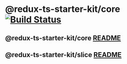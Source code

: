 # @redux-ts-starter-kit/core [![Build Status](https://travis-ci.com/Dudeonyx/redux-ts-starter-kit.svg?branch=master)](https://travis-ci.org/Dudeonyx/redux-ts-starter-kit)

## @redux-ts-starter-kit/core [README](https://github.com/Dudeonyx/redux-ts-starter-kit/tree/master/packages/core)

## @redux-ts-starter-kit/slice [README](https://github.com/Dudeonyx/redux-ts-starter-kit/tree/master/packages/slice)

